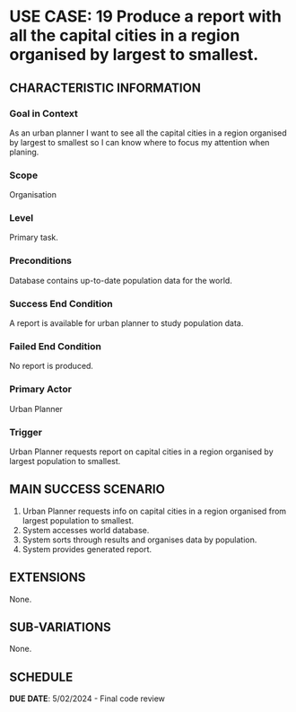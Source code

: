 # USE CASE: 19 Produce a report with all the capital cities in a region organised by largest to smallest.

## CHARACTERISTIC INFORMATION

### Goal in Context

As an urban planner I want to see all the capital cities in a region organised by largest to smallest so I can know where to focus my attention when planing.

### Scope

Organisation

### Level

Primary task.

### Preconditions

Database contains up-to-date population data for the world.

### Success End Condition

A report is available for urban planner to study population data.

### Failed End Condition

No report is produced.

### Primary Actor

Urban Planner

### Trigger

Urban Planner requests report on capital cities in a region organised by largest population to smallest.

## MAIN SUCCESS SCENARIO

1. Urban Planner requests info on capital cities in a region organised from largest population to smallest.
2. System accesses world database.
3. System sorts through results and organises data by population.
4. System provides generated report.

## EXTENSIONS

None.

## SUB-VARIATIONS

None.

## SCHEDULE

**DUE DATE**: 5/02/2024 - Final code review
